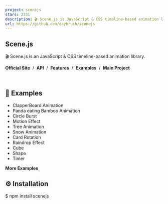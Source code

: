 ```yaml
---
project: scenejs
stars: 2731
description: 🎬 Scene.js is JavaScript & CSS timeline-based animation library
url: https://github.com/daybrush/scenejs
---
```


Scene.js
--------

🎬 Scene.js is an JavaScript & CSS timeline-based animation library.

**Official Site**  /  **API**  /  **Features**  /  **Examples**  /  **Main Project**

  

                 

🚀 Examples
-----------

-   ClapperBoard Animation
-   Panda eating Bamboo Animation
-   Circle Burst
-   Motion Effect
-   Tree Animation
-   Snow Animation
-   Card Rotation
-   Raindrop Effect
-   Cube
-   Shape
-   Timer

**More Examples**

⚙️ Installation
---------------

$ npm install scenejs

<script src\="//daybrush.com/scenejs/release/latest/dist/scene.min.js"\></script\>

📄 Documents
------------

-   API Documentation
-   Features Documentation

📦 Packages
-----------

Package

Version

Description

**react-scenejs**

A React Component that create JavaScript & CSS timeline-based animation with Scene.js.

**svelte-scenejs**

A Svelte Component that create JavaScript & CSS timeline-based animation with Scene.js.

**vue-scenejs**

A Vue 3 Component that create JavaScript & CSS timeline-based animation with Scene.js.

**vue2-scenejs**

A Vue 2 Component that create JavaScript & CSS timeline-based animation with Scene.js.

**@scenejs/render**

Make a movie of CSS animation through Scene.js.

**@scenejs/effects**

Effect collection library where you can add scene effects to Scene.js.

**@scenejs/timeline**

A library that represents the timeline of Scene.js. You can control time, properties, and items.

**@scenejs/media**

A library for playing or controlling media with Scene.js.

**@scenejs/iframe**

A library that control the animation of iframe with Scene.js.

🎬 Make Scene
-------------

import Scene from "scenejs";

const scene \= new Scene({
  ".class": {
    0: "left: 0px; top: 0px; transform: translate(0px);",
    1: {
      "left": "100px",
      "top": "0px",
      transform: "translate(50px)",
    },
    2: {
      "left": "200px",
      "top": "100px",
      transform: {
        translate: "100px",
      },
    }
  }
}, {
  selector: true,
  easing: "ease-in-out",
}).play();

🎬 Add Media (Audio/Video)
--------------------------

This library supports adding video and audio components to your scene. To add a video or an audio, you need to install @scenejs/media library.

### Add necessary npm package

$ npm i @scenejs/media

### How to use

import MediaScene from '@scenejs/media';

const mediaScene \= new MediaScene();
    mediaScene
        .addMedia("background", "./background.mp3")
        .seek(0, 40.79);
    
    mediaScene
        .addMedia("video", "./video.mp4")
        .seek(0, 40.79)
        .setVolume(1)
        .setPlaySpeed(1)
        .setDelay(startTime);

    scene.setItem("video",mediaScene);

Please note that this library uses the built-in capability of your browser to play audio and video files. Make sure necessary codecs are installed, and the browser supports the video/audio file being added to the project

✨ Effects
---------

-   typing
-   flip
-   flipX
-   flipY
-   shake
-   shakeX
-   shakeY
-   wipeIn
-   wipeOut
-   zoomIn
-   zoomOut
-   blink
-   fadeIn
-   fadeOut
-   transition

🌐 Supported Browsers
---------------------

Internet Explorer

Chrome

FireFox

Safari

Opera

9+(10+ playCSS)

latest

latest

latest

latest

⭐️ Show Your Support
--------------------

Please give a ⭐️ if this project helped you!

👏 Contributing
---------------

If you have any questions or requests or want to contribute to `scenejs` or other packages, please write the issue or give me a Pull Request freely.

### Code Contributors

This project exists thanks to all the people who contribute. \[Contribute\].

Sponsors
--------

🐞 Bug Report
-------------

If you find a bug, please report to us opening a new Issue on GitHub.

📝 License
----------

This project is MIT licensed.

```
MIT License

Copyright (c) 2016 Daybrush

Permission is hereby granted, free of charge, to any person obtaining a copy
of this software and associated documentation files (the "Software"), to deal
in the Software without restriction, including without limitation the rights
to use, copy, modify, merge, publish, distribute, sublicense, and/or sell
copies of the Software, and to permit persons to whom the Software is
furnished to do so, subject to the following conditions:

The above copyright notice and this permission notice shall be included in all
copies or substantial portions of the Software.

THE SOFTWARE IS PROVIDED "AS IS", WITHOUT WARRANTY OF ANY KIND, EXPRESS OR
IMPLIED, INCLUDING BUT NOT LIMITED TO THE WARRANTIES OF MERCHANTABILITY,
FITNESS FOR A PARTICULAR PURPOSE AND NONINFRINGEMENT. IN NO EVENT SHALL THE
AUTHORS OR COPYRIGHT HOLDERS BE LIABLE FOR ANY CLAIM, DAMAGES OR OTHER
LIABILITY, WHETHER IN AN ACTION OF CONTRACT, TORT OR OTHERWISE, ARISING FROM,
OUT OF OR IN CONNECTION WITH THE SOFTWARE OR THE USE OR OTHER DEALINGS IN THE
SOFTWARE.
```
